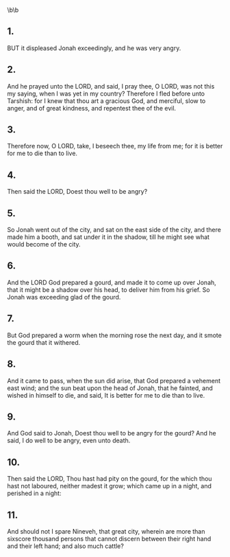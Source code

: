 \b\b
## 1.
BUT it displeased Jonah exceedingly, and he was very angry.
## 2.
And he prayed unto the LORD, and said, I pray thee, O LORD, was not this my saying, when I was yet in my country?  Therefore I fled before unto Tarshish: for I knew that thou art a gracious God, and merciful, slow to anger, and of great kindness, and repentest thee of the evil.
## 3.
Therefore now, O LORD, take, I beseech thee, my life from me; for it is better for me to die than to live.
## 4.
Then said the LORD, Doest thou well to be angry?
## 5.
So Jonah went out of the city, and sat on the east side of the city, and there made him a booth, and sat under it in the shadow, till he might see what would become of the city.
## 6.
And the LORD God prepared a gourd, and made it to come up over Jonah, that it might be a shadow over his head, to deliver him from his grief.  So Jonah was exceeding glad of the gourd.
## 7.
But God prepared a worm when the morning rose the next day, and it smote the gourd that it withered.
## 8.
And it came to pass, when the sun did arise, that God prepared a vehement east wind; and the sun beat upon the head of Jonah, that he fainted, and wished in himself to die, and said, It is better for me to die than to live.
## 9.
And God said to Jonah, Doest thou well to be angry for the gourd?  And he said, I do well to be angry, even unto death.
## 10.
Then said the LORD, Thou hast had pity on the gourd, for the which thou hast not laboured, neither madest it grow; which came up in a night, and perished in a night:
## 11.
And should not I spare Nineveh, that great city, wherein are more than sixscore thousand persons that cannot discern between their right hand and their left hand; and also much cattle?
